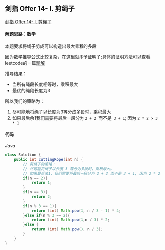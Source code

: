 ## 剑指 Offer 14- I. 剪绳子

[剑指 Offer 14- I. 剪绳子](https://leetcode-cn.com/problems/jian-sheng-zi-lcof/)

#### 解题思路：数学

本题要求将绳子剪成可以构造出最大乘积的多段

因为数学推导公式比较复杂，在这里就不予证明了;具体的证明方法可以查看leetcode的一篇[题解](https://leetcode-cn.com/problems/jian-sheng-zi-lcof/solution/mian-shi-ti-14-i-jian-sheng-zi-tan-xin-si-xiang-by/)

推导结果：

- 当所有绳段长度相等时，乘积最大
- 最优的绳段长度为3

所以我们的策略为：

1. 尽可能地将绳子以长度为3等分成多段时，乘积最大
2. 如果最后余1我们需要将最后一段分为 `2 + 2 `而不是` 3 + 1`; 因为 `2 * 2 > 3 * 1`

#### 代码

*Java*

```java
class Solution {
    public int cuttingRope(int n) {
        // 剪绳子的策略：
        // 尽可能将绳子以长度 3 等分为多段时，乘积最大。
        // 如果最后余1，我们需要将最后一段分为 2 + 2 而不是 3 + 1; 因为 2 * 2 > 3 * 1
        if(n == 2){
            return 1;
        }
        if(n == 3){
            return 2;
        }
        if(n % 3 == 1){
            return (int) Math.pow(3, n / 3 - 1) * 4;
        }else if(n % 3 == 2){
            return (int) Math.pow(3,n / 3) * 2;
        }else {
            return (int) Math.pow(3, n / 3);
        }
    }
}
```

